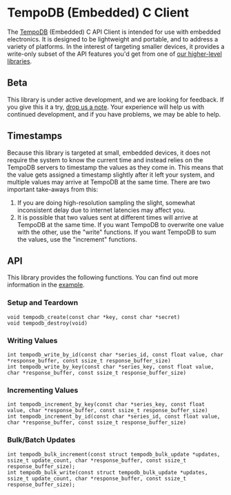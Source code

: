 # TempoDB (Embedded) C Client

The [TempoDB](http://www.tempo-db.com) (Embedded) C API Client is intended for use with embedded electronics. It is designed to be lightweight and portable, and to address a variety of platforms. In the interest of targeting smaller devices, it provides a write-only subset of the API features you'd get from one of [our higher-level libraries](http://tempo-db.com/docs/clients/).

## Beta

This library is under active development, and we are looking for feedback. If you give this it a try, [drop us a note](<patrick@tempo-db.com>). Your experience will help us with continued development, and if you have problems, we may be able to help.

## Timestamps

Because this library is targeted at small, embedded devices,
it does not require the system to know the current time and
instead relies on the TempoDB servers to timestamp the values
as they come in. This means that the value gets assigned a
timestamp slightly after it left your system, and multiple
values may arrive at TempoDB at the same time. There are two
important take-aways from this:

1. If you are doing high-resolution sampling the slight, somewhat inconsistent delay due to internet latencies may affect you.
2. It is possible that two values sent at different times will arrive at TempoDB at the same time. If you want TempoDB to overwrite one value with the other, use the "write" functions. If you want TempoDB to sum the values, use the "increment" functions.

## API

This library provides the following functions. You can find out more information in the [example](https://github.com/tempodb/tempodb-embedded-c/blob/master/examples/example.c).

### Setup and Teardown
```
void tempodb_create(const char *key, const char *secret)
void tempodb_destroy(void)
```

### Writing Values
```
int tempodb_write_by_id(const char *series_id, const float value, char *response_buffer, const ssize_t response_buffer_size)
int tempodb_write_by_key(const char *series_key, const float value, char *response_buffer, const ssize_t response_buffer_size)
```

### Incrementing Values
```
int tempodb_increment_by_key(const char *series_key, const float value, char *response_buffer, const ssize_t response_buffer_size)
int tempodb_increment_by_id(const char *series_id, const float value, char *response_buffer, const ssize_t response_buffer_size)
```

### Bulk/Batch Updates
```
int tempodb_bulk_increment(const struct tempodb_bulk_update *updates, ssize_t update_count, char *response_buffer, const ssize_t response_buffer_size);
int tempodb_bulk_write(const struct tempodb_bulk_update *updates, ssize_t update_count, char *response_buffer, const ssize_t response_buffer_size);
```
